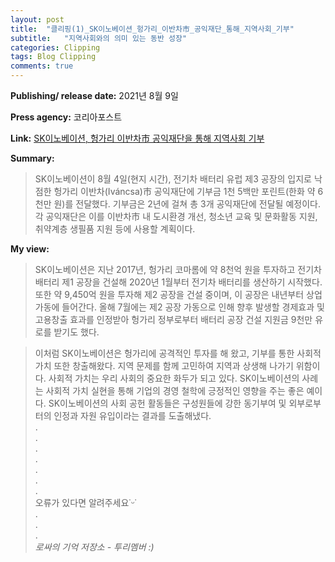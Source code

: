 ```yaml
---
layout: post
title:  "클리핑(1)_SK이노베이션_헝가리_이반차市_공익재단_통해_지역사회_기부"
subtitle:   "지역사회와의 의미 있는 동반 성장"
categories: Clipping
tags: Blog Clipping
comments: true
---
```

**Publishing/ release date:** 2021년 8월 9일          


**Press agency:** 코리아포스트            


**Link:** [SK이노베이션, 헝가리 이반차市 공익재단을 통해 지역사회 기부](https://www.koreapost.com/news/articleView.html?idxno=24187)


**Summary:**            
>SK이노베이션이 8월 4일(현지 시간), 전기차 배터리 유럽 제3 공장의 입지로 낙점한 헝가리 이반차(Iváncsa)市 공익재단에 기부금 1천 5백만 포린트(한화 약 6천만 원)를 전달했다. 
기부금은 2년에 걸쳐 총 3개 공익재단에 전달될 예정이다. 각 공익재단은 이를 이반차市 내 도시환경 개선, 청소년 교육 및 문화활동 지원, 취약계층 생필품 지원 등에 사용할 계획이다.        


**My view:**          
>SK이노베이션은 지난 2017년, 헝가리 코마롬에 약 8천억 원을 투자하고 전기차 배터리 제1 공장을 건설해 2020년 1월부터 전기차 배터리를 생산하기 시작했다. 또한 약 9,450억 원을 투자해 제2 공장을 건설 중이며, 이 공장은 내년부터 상업 가동에 들어간다. 올해 7월에는 제2 공장 가동으로 인해 향후 발생할 경제효과 및 고용창출 효과를 인정받아 헝가리 정부로부터 배터리 공장 건설 지원금 9천만 유로를 받기도 했다.            


>이처럼 SK이노베이션은 헝가리에 공격적인 투자를 해 왔고, 기부를 통한 사회적 가치 또한 창출해왔다. 지역 문제를 함께 고민하여 지역과 상생해 나가기 위함이다. 사회적 가치는 우리 사회의 중요한 화두가 되고 있다. SK이노베이션의 사례는 사회적 가치 실현을 통해 기업의 경영 철학에 긍정적인 영향을 주는 좋은 예이다.  SK이노베이션의 사회 공헌 활동들은 구성원들에 강한 동기부여 및 외부로부터의 인정과 자원 유입이라는 결과를 도출해냈다.  
.         
.         
.         
.         
.         
.       
.        
오류가 있다면 알려주세요˙ᵕ˙       
.       
.       
.       
_로싸의 기억 저장소 - 투리멤버 :)_
